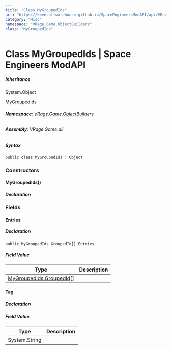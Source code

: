 ```yaml
---
title: "Class MyGroupedIds"
url: "https://keensoftwarehouse.github.io/SpaceEngineersModAPI/api/VRage.Game.ObjectBuilders.MyGroupedIds.html"
category: "Misc"
namespace: "VRage.Game.ObjectBuilders"
class: "MyGroupedIds"
---
```


# Class MyGroupedIds | Space Engineers ModAPI

##### Inheritance

System.Object

MyGroupedIds

###### **Namespace**: [VRage.Game.ObjectBuilders](https://keensoftwarehouse.github.io/SpaceEngineersModAPI/api/VRage.Game.ObjectBuilders.html)

###### **Assembly**: VRage.Game.dll

##### Syntax

```
public class MyGroupedIds : Object
```

### Constructors

#### MyGroupedIds()

##### Declaration

### Fields

#### Entries

##### Declaration

```
public MyGroupedIds.GroupedId[] Entries
```

##### Field Value

| Type | Description |
| --- | --- |
| [MyGroupedIds.GroupedId](https://keensoftwarehouse.github.io/SpaceEngineersModAPI/api/VRage.Game.ObjectBuilders.MyGroupedIds.GroupedId.html)\[\] |     |

#### Tag

##### Declaration

##### Field Value

| Type | Description |
| --- | --- |
| System.String |     |